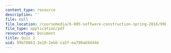 ```yaml
---
content_type: resource
description: ''
file: null
file_location: /coursemedia/6-005-software-construction-spring-2016/99b780633e102ebbca5fea790a69444d_MIT6_005S16_Quiz2.pdf
file_type: application/pdf
resourcetype: Document
title: Quiz 2
uid: 99b78063-3e10-2ebb-ca5f-ea790a69444d
---
```

